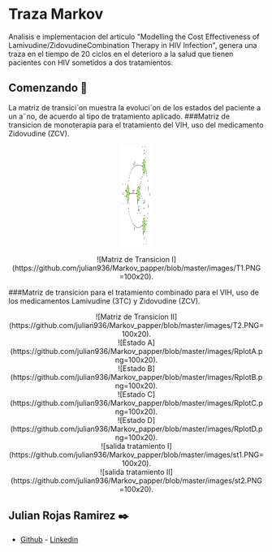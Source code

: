 # Traza Markov

Analisis e implementacion del articulo "Modelling the Cost Effectiveness of Lamivudine/ZidovudineCombination Therapy in HIV Infection", genera una traza en el tiempo de 20 ciclos en el deterioro a la salud que tienen pacientes con HIV sometidos a dos tratamientos. 

## Comenzando 🚀

La matriz de transici´on muestra la evoluci´on de los estados del paciente a un a˜no, de acuerdo al
tipo de tratamiento aplicado.
###Matriz de transicion de monoterapia para el tratamiento del VIH, uso del medicamento Zidovudine (ZCV).
<p align="center">
  <img width="60" height="200" src="https://github.com/julian936/Markov_papper/blob/master/images/T1.PNG">
</p>
<center>
![Matriz de Transicion I](https://github.com/julian936/Markov_papper/blob/master/images/T1.PNG =100x20).
</center>

###Matriz de transicion para el tratamiento combinado para el VIH, uso de los medicamentos Lamivudine (3TC) y Zidovudine (ZCV).
 <center>
![Matriz de Transicion II](https://github.com/julian936/Markov_papper/blob/master/images/T2.PNG=100x20).
</center>
<center>
![Estado A](https://github.com/julian936/Markov_papper/blob/master/images/RplotA.png=100x20).
</center>
<center>
![Estado B](https://github.com/julian936/Markov_papper/blob/master/images/RplotB.png=100x20).
</center>
<center>
![Estado C](https://github.com/julian936/Markov_papper/blob/master/images/RplotC.png=100x20).
</center>
<center>
![Estado D](https://github.com/julian936/Markov_papper/blob/master/images/RplotD.png=100x20).
</center>
<center>
![salida tratamiento I](https://github.com/julian936/Markov_papper/blob/master/images/st1.PNG=100x20).
</center>
<center>
![salida tratamiento II](https://github.com/julian936/Markov_papper/blob/master/images/st2.PNG=100x20).
</center>

## Julian Rojas Ramirez ✒️


- [Github](https://github.com/julian936) - [Linkedin](https://www.linkedin.com/in/julian-rojas-ramirez-040a2552/)

